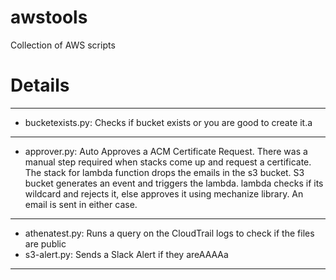 # awstools
Collection of AWS scripts 
# Details
---
* bucketexists.py: Checks if bucket exists or you are good to create it.a
---
* approver.py: Auto Approves a ACM Certificate Request. There was a manual step required when stacks come up and request a certificate. The stack for lambda function drops the emails in the s3 bucket.
S3 bucket generates an event and triggers the lambda.
lambda checks if its wildcard and rejects it, else approves it using mechanize library.
An email is sent in either case.
---
* athenatest.py: Runs a query on the CloudTrail logs to check if the files are public
* s3-alert.py: Sends a Slack Alert if they areAAAAa
---

